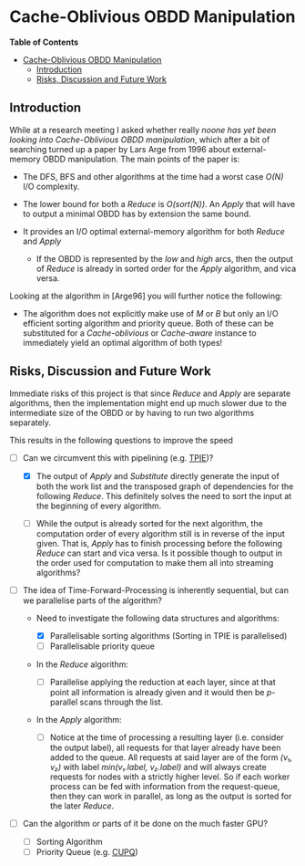 # Cache-Oblivious OBDD Manipulation

<!-- markdown-toc start - Don't edit this section. Run M-x markdown-toc-refresh-toc -->
**Table of Contents**

- [Cache-Oblivious OBDD Manipulation](#cache-oblivious-obdd-manipulation)
    - [Introduction](#introduction)
    - [Risks, Discussion and Future Work](#risks-discussion-and-future-work)

<!-- markdown-toc end -->

## Introduction
While at a research meeting I asked whether really _noone has yet been looking
into Cache-Oblivious OBDD manipulation_, which after a bit of searching turned
up a paper by Lars Arge from 1996 about external-memory OBDD manipulation. The
main points of the paper is:

- The DFS, BFS and other algorithms at the time had a worst case _O(N)_ I/O
  complexity.

- The lower bound for both a _Reduce_ is _O(sort(N))_. An _Apply_ that will have
  to output a minimal OBDD has by extension the same bound.

- It provides an I/O optimal external-memory algorithm for both _Reduce_ and
  _Apply_

  - If the OBDD is represented by the _low_ and _high_ arcs, then the output of
    _Reduce_ is already in sorted order for the _Apply_ algorithm, and vica
    versa.

Looking at the algorithm in [Arge96] you will further notice the following:

- The algorithm does not explicitly make use of _M_ or _B_ but only an I/O
  efficient sorting algorithm and priority queue. Both of these can be
  substituted for a _Cache-oblivious_ or _Cache-aware_ instance to immediately
  yield an optimal algorithm of both types!

## Risks, Discussion and Future Work
Immediate risks of this project is that since _Reduce_ and _Apply_ are separate
algorithms, then the implementation might end up much slower due to the
intermediate size of the OBDD or by having to run two algorithms separately.

This results in the following questions to improve the speed
- [ ] Can we circumvent this with pipelining (e.g.
      [TPIE](https://github.com/thomasmoelhave/tpie))?

    - [X] The output of _Apply_ and _Substitute_ directly generate the input of
          both the work list and the transposed graph of dependencies for the
          following _Reduce_. This definitely solves the need to sort the input
          at the beginning of every algorithm.

    - [ ] While the output is already sorted for the next algorithm, the
          computation order of every algorithm still is in reverse of the input
          given. That is, _Apply_ has to finish processing before the following
          _Reduce_ can start and vica versa. Is it possible though to output in
          the order used for computation to make them all into streaming
          algorithms?

- [ ] The idea of Time-Forward-Processing is inherently sequential, but can we
      parallelise parts of the algorithm?
      
    - Need to investigate the following data structures and algorithms:
      
      - [X] Parallelisable sorting algorithms (Sorting in TPIE is parallelised)
      - [ ] Parallelisable priority queue

    - In the _Reduce_ algorithm:

      - [ ] Parallelise applying the reduction at each layer, since at that
            point all information is already given and it would then be
            _p_-parallel scans through the list.

    - In the _Apply_ algorithm:

      - [ ] Notice at the time of processing a resulting layer (i.e. consider
            the output label), all requests for that layer already have been
            added to the queue. All requests at said layer are of the form _(v₁,
            v₂)_ with label _min(v₁.label, v₂.label)_ and will always create
            requests for nodes with a strictly higher level. So if each worker
            process can be fed with information from the request-queue, then
            they can work in parallel, as long as the output is sorted for the
            later _Reduce_.

- [ ] Can the algorithm or parts of it be done on the much faster GPU?

    - [ ] Sorting Algorithm
    - [ ] Priority Queue (e.g. [CUPQ](https://github.com/crosetto/cupq))
